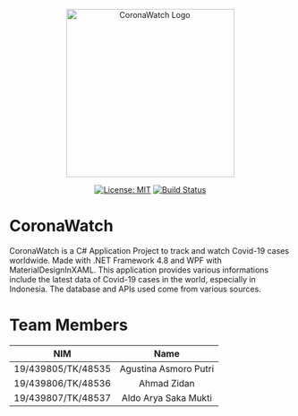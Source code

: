 <p align="center">
<img src="https://dev.azure.com/ahmadzidan/3f1fff71-df38-46ff-bf28-37d553a3a38a/_apis/git/repositories/0a298f0c-22db-45f5-9477-886b0eff9622/items?path=%2FCoronaWatchUI%2FAssets%2FImages%2FCoronaWatchLogo.png&versionDescriptor%5BversionOptions%5D=0&versionDescriptor%5BversionType%5D=0&versionDescriptor%5Bversion%5D=master&resolveLfs=true&%24format=octetStream&api-version=5.0" alt="CoronaWatch Logo" style="display: block; margin: auto;" width="300"/>
</p>

<p align="center">
<a href="https://dev.azure.com/ahmadzidan/_git/CoronaWatch?path=%2FLICENSE"><img src="https://img.shields.io/badge/License-MIT-blue.svg" alt="License: MIT"></a>
<a href="https://dev.azure.com/ahmadzidan/CoronaWatch/_build/latest?definitionId=1&branchName=master"><img src="https://dev.azure.com/ahmadzidan/CoronaWatch/_apis/build/status/dotnet%20Desktop?branchName=master" alt="Build Status"></a>
</p>

# CoronaWatch
CoronaWatch is a C# Application Project to track and watch Covid-19 cases worldwide. Made with .NET Framework 4.8 and WPF with MaterialDesignInXAML. This application provides various informations include the latest data of Covid-19 cases in the world, especially in Indonesia. The database and APIs used come from various sources.
# Team Members
| NIM | Name |
| :----------------: | :--------------: |
| 19/439805/TK/48535 | Agustina Asmoro Putri |
| 19/439806/TK/48536 | Ahmad Zidan |
| 19/439807/TK/48537 | Aldo Arya Saka Mukti |